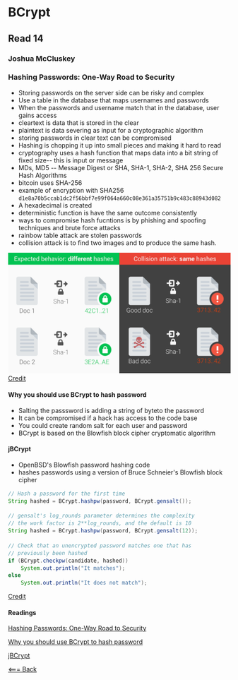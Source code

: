 # BCrypt

## Read 14

### Joshua McCluskey

### Hashing Passwords: One-Way Road to Security

- Storing passwords on the server side can be risky and complex
- Use a table in the database that maps usernames and passwords
- When the passwords and username match that in the database, user gains access
- cleartext is data that is stored in the clear
- plaintext is data severing as input for a cryptographic algorithm
- storing passwords in clear text can be compromised
- Hashing is chopping it up into small pieces and making it hard to read
- cryptography uses a hash function that maps data into a bit string of fixed size-- this is input or message
- MDs, MD5 -- Message Digest or SHA, SHA-1, SHA-2, SHA 256 Secure Hash Algorithms
- bitcoin uses SHA-256
- example of encryption with SHA256 `d1e8a70b5ccab1dc2f56bbf7e99f064a660c08e361a35751b9c483c88943d082`
- A hexadecimal is created
- deterministic function is have the same outcome consistently 
- ways to compromise hash fucntions is by phishing and spoofing techniques and brute force attacks
- rainbow table attack are stolen passwords
- collision attack is to find two images and to produce the same hash.

![collision](../img/collision.png)
[Credit
](https://auth0.com/blog/hashing-passwords-one-way-road-to-security/)

#### Why you should use BCrypt to hash password

- Salting the passsword is adding a string of byteto the password
- It can be compromised if a hack has access to the code base
- You could create random salt for each user and password
- BCrypt is based on the Blowfish block cipher cryptomatic algorithm 

#### jBCrypt

- OpenBSD's Blowfish password hashing code
- hashes passwords using a version of Bruce Schneier's Blowfish block cipher
````Java
// Hash a password for the first time
String hashed = BCrypt.hashpw(password, BCrypt.gensalt());

// gensalt's log_rounds parameter determines the complexity
// the work factor is 2**log_rounds, and the default is 10
String hashed = BCrypt.hashpw(password, BCrypt.gensalt(12));

// Check that an unencrypted password matches one that has
// previously been hashed
if (BCrypt.checkpw(candidate, hashed))
	System.out.println("It matches");
else
	System.out.println("It does not match");
````
[Credit](https://www.mindrot.org/projects/jBCrypt/)

#### Readings

[Hashing Passwords: One-Way Road to Security
](https://auth0.com/blog/hashing-passwords-one-way-road-to-security/)

[Why you should use BCrypt to hash password](https://danboterhoven.medium.com/why-you-should-use-bcrypt-to-hash-passwords-af330100b861)

[jBCrypt](https://www.mindrot.org/projects/jBCrypt/)

[<=== Back](../README.md)